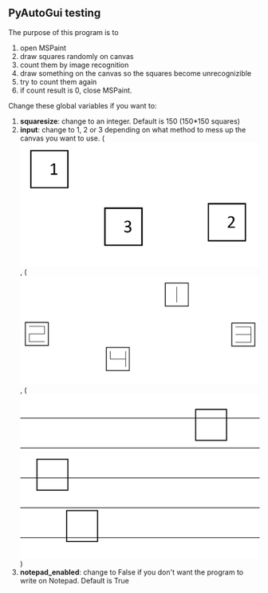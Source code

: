 ## PyAutoGui testing

The purpose of this program is to 
1. open MSPaint 
2. draw squares randomly on canvas 
3. count them by image recognition 
4. draw something on the canvas so the squares become unrecognizible 
5. try to count them again 
6. if count result is 0, close MSPaint. 

Change these global variables if you want to:

1. **squaresize**: change to an integer. Default is 150 (150*150 squares)
2. **input**: change to 1, 2 or 3 depending on what method to mess up the canvas you want to use. (![method1](exampleimages/method1example.png), (![method2](exampleimages/method2example.png), (![method3](exampleimages/method3example.png))
3. **notepad_enabled**: change to False if you don't want the program to write on Notepad. Default is True